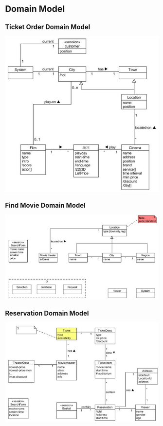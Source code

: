# Domain Model
## Ticket Order Domain Model
![Ticket order domain model](../assets/images/ticket_order_domain_model.jpg)
## Find Movie Domain Model
![Find movie domain model](../assets/images/find_movie_domain_model.jpg)
## Reservation Domain Model
![Reservation domain model](../assets/images/reservation_domain_model.jpg)
